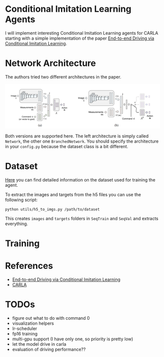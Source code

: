 # Conditional Imitation Learning Agents

I will implement interesting Conditional Imitation Learning agents for CARLA starting with a simple implementation of the paper [End-to-end Driving via Conditional Imitation Learning](https://arxiv.org/pdf/1710.02410.pdf).

# Network Architecture

The authors tried two different architectures in the paper.

![network architecture](assets/network_architecture.png)

Both versions are supported here. The left architecture is simply called `Network`, the other one `BranchedNetwork`. You should specify the architecture in your `config.py` because the dataset class is a bit different.

# Dataset

[Here](https://github.com/carla-simulator/imitation-learning) you can find detailed information on the dataset used for training the agent.

To extract the images and targets from the h5 files you can use the following script:

```
python utils/h5_to_imgs.py /path/to/dataset
```

This creates `images` and `targets` folders in `SeqTrain` and `SeqVal` and extracts everything.


# Training


# References

* [End-to-end Driving via Conditional Imitation Learning](https://arxiv.org/pdf/1710.02410.pdf)
* [CARLA](https://carla.org/)

# TODOs

* figure out what to do with command 0
* visualization helpers
* lr-scheduler
* fp16 training
* multi-gpu support (I have only one, so priority is pretty low)
* let the model drive in carla
* evaluation of driving performance??
